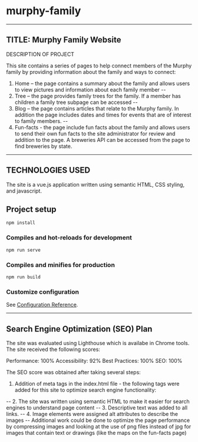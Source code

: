 # murphy-family
----------------------------------------------------
TITLE:  Murphy Family Website
-----------------------------------------------------
DESCRIPTION OF PROJECT

This site contains a series of pages to help connect members of the Murphy family by providing information about the family and ways to connect:

1.	 Home – the page contains a summary about the family and allows users to view pictures and information about each family member
--
2.	Tree – the page provides family trees for the family.  If a member has children a family tree subpage can be accessed
--
3.	Blog – the page contains articles that relate to the Murphy family.  In addition the page includes dates and times for events that are of interest to family members.
--
4.  Fun-facts - the page include fun facts about the family and allows users to send their own fun facts to the site administrator for review and addition to the page.  A breweries API can be accessed from the page to find breweries by state.

-----------------------------------------------------
TECHNOLOGIES USED
-----------------------------------------------------

The site is a vue.js application written using semantic HTML, CSS styling, and javascript. 

## Project setup
```
npm install
```

### Compiles and hot-reloads for development
```
npm run serve
```

### Compiles and minifies for production
```
npm run build
```

### Customize configuration
See [Configuration Reference](https://cli.vuejs.org/config/).

-----------------------------------------------------
Search Engine Optimization (SEO) Plan
-----------------------------------------------------

The site was evaluated using Lighthouse which is availabe in Chrome tools.  The site received the following scores:

Performance:  100%
Accessibility: 92%
Best Practices:  100%
SEO:  100%

The SEO score was obtained after taking several steps:

1.  Addition of meta tags in the index.html file - the following tags were added for this site to optimize search engine functionality:
 <meta name="viewport" content="width=device-width,initial-scale=1.0">
  <meta name="description" content="Information and Fun Facts for the Mur <meta property="og:title" content="Murphy Family Website" />
  <meta property="og:type" content="website"  />
  <meta property="og:url" content="" />
  <meta property="og:image" content="https://media.istockphoto.com/photos/three-generation-hispanic-family-standing-in-the-park-smiling-to-picture-id1094440264?s=612x612" />
--
2.  The site was written using semantic HTML to make it easier for search engines to understand page content
--
3.  Descriptive text was added to all links.
--
4.  Image elements were assigned alt attributes to describe the images
--
Additional work could be done to optimize the page performance by compressing images and looking at the use of png files instead of jpg for images that contain text or drawings (like the maps on the fun-facts page)
